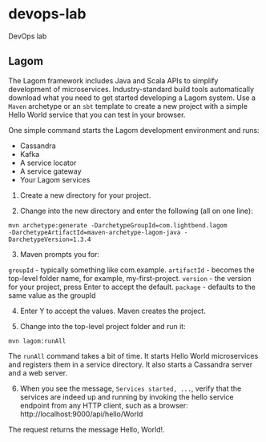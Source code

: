 # devops-lab
DevOps lab

## Lagom
The Lagom framework includes Java and Scala APIs to simplify development of microservices. Industry-standard build tools automatically download what you need to get started developing a Lagom system. Use a `Maven` archetype or an `sbt` template to create a new project with a simple Hello World service that you can test in your browser.

One simple command starts the Lagom development environment and runs:

- Cassandra
- Kafka
- A service locator
- A service gateway
- Your Lagom services

1. Create a new directory for your project.

2. Change into the new directory and enter the following (all on one line):

```
mvn archetype:generate -DarchetypeGroupId=com.lightbend.lagom
-DarchetypeArtifactId=maven-archetype-lagom-java -DarchetypeVersion=1.3.4
```

3. Maven prompts you for:

`groupId` - typically something like com.example.
`artifactId` - becomes the top-level folder name, for example, my-first-project.
`version` - the version for your project, press Enter to accept the default.
`package` - defaults to the same value as the groupId

4. Enter Y to accept the values. Maven creates the project.

5. Change into the top-level project folder and run it:

```
mvn lagom:runAll
```

The `runAll` command takes a bit of time. It starts Hello World microservices and registers them in a service directory. 
It also starts a Cassandra server and a web server.

6. When you see the message, `Services started, ...`, 
verify that the services are indeed up and running by invoking the hello service endpoint from any HTTP client, 
such as a browser: http://localhost:9000/api/hello/World

The request returns the message Hello, World!.
